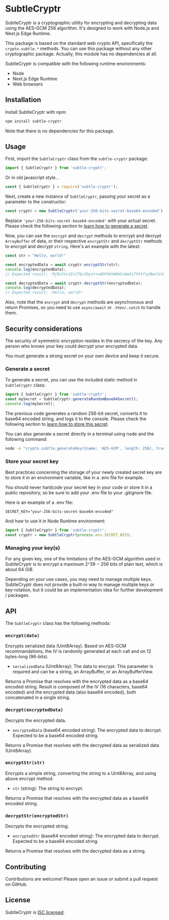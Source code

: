# SubtleCryptr

SubtleCryptr is a cryptographic utility for encrypting and decrypting data using the AES-GCM 256 algorithm. It's designed to work with Node.js and Next.js Edge Runtime.

This package is based on the standard web crypto API, specifically the `crypto.subtle.*` methods. You can use this package without any other cryptographic package. Actually, this module has no dependencies at all.

SubtleCryptr is compatible with the following runtime environments:
- Node
- Next.js Edge Runtime
- Web browsers

## Installation

Install SubtleCryptr with npm:

```bash
npm install subtle-cryptr
```

Note that there is no dependencies for this package.

## Usage

First, import the `SubtleCryptr` class from the `subtle-cryptr` package:

```javascript
import { SubtleCryptr } from 'subtle-cryptr';
```

Or in old javascript style...

```javascript
const { SubtleCryptr } = require('subtle-cryptr');
```

Next, create a new instance of `SubtleCryptr`, passing your secret as a parameter to the constructor:

```javascript
const cryptr = new SubtleCryptr('your-256-bits-secret-base64-encoded');
```

Replace `'your-256-bits-secret-base64-encoded'` with your actual secret. Please check the following section to [learn how to generate a secret](#generate-a-secret).

Now, you can use the `encrypt` and `decrypt` methods to encrypt and decrypt `ArrayBuffer` of data, or their respective `encryptStr` and `decryptStr` methods to encrypt and decrypt `string`. Here's an example with the latest:

```javascript
const str = "Hello, world!"

const encryptedData = await cryptr.encryptStr(str);
console.log(encryptedData); 
// Expected result: 'Mj9c5tc3Inl7bctDyst+o4DFGHtWKbCnAmSifYXtfsyMpelVsNwPq1M='

const decryptedData = await cryptr.decryptStr(encryptedData);
console.log(decryptedData); 
// Expected result: 'Hello, world!'
```

Also, note that the `encrypt` and `decrypt` methods are asynchronous and return Promises, so you need to use `async/await` or `.then/.catch` to handle them.

## Security considerations

The security of symmetric encryption resides in the secrecy of the key. Any person who knows your key could decrypt your encrypted data.

You must generate a strong secret on your own device and keep it secure. 

### Generate a secret

To generate a secret, you can use the included static method in `SubtleCryptr` class:

```javascript
import { SubtleCryptr } from 'subtle-cryptr';
const mySecret = SubtleCryptr.generateRandomBase64Secret();
console.log(mySecret);
```

The previous code generates a random 256-bit secret, converts it to base64 encoded string, and logs it to the console. Please check the following section to [learn how to store this secret](#store-your-secret-key).

You can also generate a secret directly in a terminal using node and the following command:

```bash
node -e "crypto.subtle.generateKey({name: 'AES-GCM', length: 256}, true, ['encrypt', 'decrypt']).then(v => crypto.subtle.exportKey('raw', v)).then(v => console.log(Buffer.from(v).toString('base64')))";
```

### Store your secret key

Best practices concerning the storage of your newly created secret key are to store it in an environment variable, like in a .env file for example. 

You should never hardcode your secret key in your code or store it in a public repository, so be sure to add your .env file to your .gitignore file.

Here is an example of a .env file:

```
SECRET_KEY="your-256-bits-secret-base64-encoded"
```

And how to use it in Node Runtime environment:

```javascript
import { SubtleCryptr } from 'subtle-cryptr';
const cryptr = new SubtleCryptr(process.env.SECRET_KEY);
```

### Managing your key(s)

For any given key, one of the limitations of the AES-GCM algorithm used in SubtleCryptr is to encrypt a maximum 2^39 − 256 bits of plain text, which is about 64 GiB. 

Depending on your use cases, you may need to manage multiple keys. SubtleCryptr does not provide a built-in way to manage multiple keys or key-rotation, but it could be an implementation idea for further development / packages.

## API

The `SubtleCryptr` class has the following methods:

### `encrypt(data)`

Encrypts serialized data (Uint8Array). Based on AES-GCM recommandations, the IV is randomly generated at each call and on 12 bytes-long (96-bits). 

- `serializedData` (Uint8Array): The data to encrypt. This parameter is required and can be a string, an ArrayBuffer, or an ArrayBufferView.

Returns a Promise that resolves with the encrypted data as a base64 encoded string. Result is composed of the IV (16 characters, base64 encoded) and the encrypted data (also base64 encoded), both concatenated in a single string.

### `decrypt(encryptedData)`

Decrypts the encrypted data.

- `encryptedData` (base64 encoded string): The encrypted data to decrypt. Expected to be a base64 encoded string.

Returns a Promise that resolves with the decrypted data as serialized data (Uint8Array).

### `encryptStr(str)`

Encrypts a simple string, converting the string to a Uint8Array, and using above encrypt method.

- `str` (string): The string to encrypt.

Returns a Promise that resolves with the encrypted data as a base64 encoded string. 

### `decryptStr(encryptedStr)`

Decrypts the encrypted string.

- `encryptedStr` (base64 encoded string): The encrypted data to decrypt. Expected to be a base64 encoded string.

Returns a Promise that resolves with the decrypted data as a string.

## Contributing

Contributions are welcome! Please open an issue or submit a pull request on GitHub.

## License

SubtleCryptr is [ISC licensed](./LICENSE).